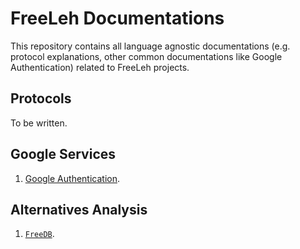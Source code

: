 # FreeLeh Documentations

This repository contains all language agnostic documentations (e.g. protocol explanations,
other common documentations like Google Authentication) related to FreeLeh projects.

## Protocols

To be written.

## Google Services

1. [Google Authentication](google/authentication.md).

## Alternatives Analysis

1. [`FreeDB`](freedb/alternatives.md).